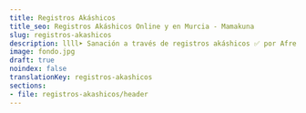 ```yaml
---
title: Registros Akáshicos
title_seo: Registros Akáshicos Online y en Murcia - Mamakuna
slug: registros-akashicos
description: llll➤ Sanación a través de registros akáshicos ✅ por Afree.
image: fondo.jpg
draft: true
noindex: false
translationKey: registros-akashicos
sections:
- file: registros-akashicos/header
---
```

